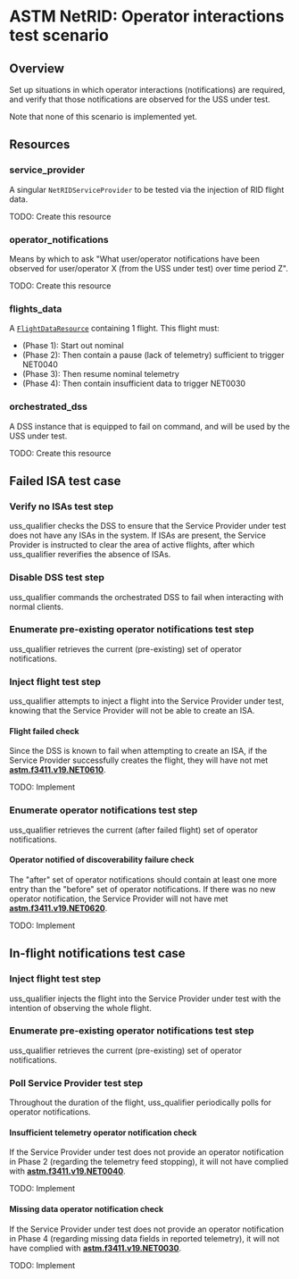 # ASTM NetRID: Operator interactions test scenario

## Overview

Set up situations in which operator interactions (notifications) are required, and verify that those notifications are observed for the USS under test.

Note that none of this scenario is implemented yet.

## Resources

### service_provider

A singular `NetRIDServiceProvider` to be tested via the injection of RID flight data.

TODO: Create this resource

### operator_notifications

Means by which to ask "What user/operator notifications have been observed for user/operator X (from the USS under test) over time period Z".

TODO: Create this resource

### flights_data

A [`FlightDataResource`](../../../../resources/netrid/flight_data.py) containing 1 flight.  This flight must:
* (Phase 1): Start out nominal
* (Phase 2): Then contain a pause (lack of telemetry) sufficient to trigger NET0040
* (Phase 3): Then resume nominal telemetry
* (Phase 4): Then contain insufficient data to trigger NET0030

### orchestrated_dss

A DSS instance that is equipped to fail on command, and will be used by the USS under test.

TODO: Create this resource

## Failed ISA test case

### Verify no ISAs test step

uss_qualifier checks the DSS to ensure that the Service Provider under test does not have any ISAs in the system.  If ISAs are present, the Service Provider is instructed to clear the area of active flights, after which uss_qualifier reverifies the absence of ISAs.

### Disable DSS test step

uss_qualifier commands the orchestrated DSS to fail when interacting with normal clients.

### Enumerate pre-existing operator notifications test step

uss_qualifier retrieves the current (pre-existing) set of operator notifications.

### Inject flight test step

uss_qualifier attempts to inject a flight into the Service Provider under test, knowing that the Service Provider will not be able to create an ISA.

#### Flight failed check

Since the DSS is known to fail when attempting to create an ISA, if the Service Provider successfully creates the flight, they will have not met **[astm.f3411.v19.NET0610](../../../../requirements/astm/f3411/v19.md)**.

TODO: Implement

### Enumerate operator notifications test step

uss_qualifier retrieves the current (after failed flight) set of operator notifications.

#### Operator notified of discoverability failure check

The "after" set of operator notifications should contain at least one more entry than the "before" set of operator notifications.  If there was no new operator notification, the Service Provider will not have met **[astm.f3411.v19.NET0620](../../../../requirements/astm/f3411/v19.md)**.

TODO: Implement

## In-flight notifications test case

### Inject flight test step

uss_qualifier injects the flight into the Service Provider under test with the intention of observing the whole flight.

### Enumerate pre-existing operator notifications test step

uss_qualifier retrieves the current (pre-existing) set of operator notifications.

### Poll Service Provider test step

Throughout the duration of the flight, uss_qualifier periodically polls for operator notifications.

#### Insufficient telemetry operator notification check

If the Service Provider under test does not provide an operator notification in Phase 2 (regarding the telemetry feed stopping), it will not have complied with **[astm.f3411.v19.NET0040](../../../../requirements/astm/f3411/v19.md)**.

TODO: Implement

#### Missing data operator notification check

If the Service Provider under test does not provide an operator notification in Phase 4 (regarding missing data fields in reported telemetry), it will not have complied with **[astm.f3411.v19.NET0030](../../../../requirements/astm/f3411/v19.md)**.

TODO: Implement
